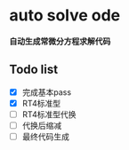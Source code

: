 # auto solve ode

**自动生成常微分方程求解代码**

## Todo list 

- [x] 完成基本pass
- [x] RT4标准型
- [ ] RT4标准型代换
- [ ] 代换后缩减
- [ ] 最终代码生成
